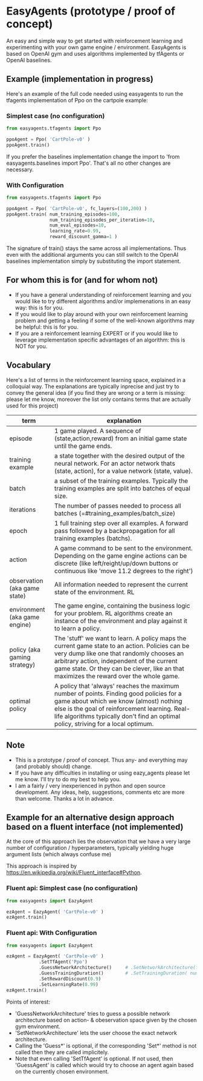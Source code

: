# EasyAgents (prototype / proof of concept)

An easy and simple way to get started with reinforcement learning and experimenting with your
own game engine / environment. EasyAgents is based on OpenAI gym and
uses algorithms implemented by tfAgents or OpenAI baselines.

## Example (implementation in progress)

Here's an example of the full code needed using easyagents to run the tfagents implementation of Ppo on the cartpole example:

### Simplest case (no configuration)

```python
from easyagents.tfagents import Ppo

ppoAgent = Ppo( 'CartPole-v0' )
ppoAgent.train()
```

If you prefer the baselines implementation change the import to 'from easyagents.baselines import Ppo'.
That's all no other changes are necessary.

### With Configuration

```python
from easyagents.tfagents import Ppo

ppoAgent = Ppo( 'CartPole-v0', fc_layers=(100,200) )
ppoAgent.train( num_training_episodes=100,
                num_training_episodes_per_iteration=10,
                num_eval_episodes=10,
                learning_rate=0.99,
                reward_discount_gamma=1 )
```

The signature of train() stays the same across all implementations. Thus even with the additional
arguments you can still switch to the OpenAI baselines implementation simply by substituting the
import statement.

## For whom this is for (and for whom not)

* If you have a general understanding of reinforcement learning and you would like to try different
algorithms and/or implemenations in an easy way: this is for you.
* If you would like to play around with your own reinforcement learning problem and getting a feeling
if some of the well-known algorithms may be helpful: this is for you.
* If you are a reinforcement learning EXPERT or if you would like to leverage implementation specific
advantages of an algorithm: this is NOT for you.

## Vocabulary

Here's a list of terms in the reinforcement learning space, explained in a colloquial way. The explanations are typically inprecise and just try to convey the general idea (if you find they are wrong or a term is missing: please let me know,
moreover the list only contains terms that are actually used for this project)

| term                          | explanation                           |
| ---                           | ---                                   |
| episode                       | 1 game played. A sequence of (state,action,reward) from an initial game state until the game ends. |
| training example              | a state together with the desired output of the neural network. For an actor network thats (state, action), for a value network (state, value). |
| batch                         | a subset of the training examples. Typically the training examples are split into batches of equal size. |
| iterations                    | The number of passes needed to process all batches (=#training_examples/batch_size) |
| epoch                         | 1 full training step over all examples. A forward pass followed by a backpropagation for all training examples (batchs). |
| action                        | A game command to be sent to the environment. Depending on the game engine actions can be discrete (like left/reight/up/down buttons or continuous like 'move 11.2 degrees to the right')|
| observation (aka game state)  | All information needed to represent the current state of the environment. RL   |
|environment (aka game engine)  | The game engine, containing the business logic for your problem. RL algorithms create an instance of the environment and play against it to learn a policy. |
|policy (aka gaming strategy)   | The 'stuff' we want to learn. A policy maps the current game state to an action. Policies can be very dump like one that randomly chooses an arbitrary action, independent of the current game state. Or they can be clever, like an that maximizes the reward over the whole game.|
|optimal policy                 | A policy that 'always' reaches the maximum number of points. Finding good policies for a game about which we know (almost) nothing else is the goal of reinforcement learning. Real-life algorithms typically don't find an optimal policy, striving for a local optimum. |

## Note

* This is a prototype / proof of concept. Thus any- and everything may (and probably should) change.
* If you have any difficulties in installing or using eazy_agents please let me know. I'll try to do my best to help you.
* I am a fairly / very inexperienced in python and open source development. Any ideas, help, suggestions, comments etc are more than welcome. Thanks a lot in advance.

## Example for an alternative design approach based on a fluent interface (not implemented)

At the core of this approach lies the observation that we have a very large number of configuration / hyperparameters,
typically yielding huge argument lists (which always confuse me)

This approach is inspired by <https://en.wikipedia.org/wiki/Fluent_interface#Python>.

### Fluent api: Simplest case (no configuration)

```python
from easyagents import EazyAgent

ezAgent = EazyAgent( 'CartPole-v0' )
ezAgent.train()
```

### Fluent api: With Configuration

```python
from easyagents import EazyAgent

ezAgent = EazyAgent( 'CartPole-v0' )
            .SetTfAgent('Ppo')
            .GuessNetworkArchitecture()     # .SetNetworkArchitecture(fc_layers=(100,200))
            .GuessTrainingDuration()        # .SetTrainingDuration( num_episodes=100, num_episodes_per_iteration=10 )
            .SetRewardDiscount(0.9)
            .SetLearningRate(0.99)
ezAgent.train()
```

Points of interest:

* 'GuessNetworkArchitecture' tries to guess a possible network architecture based on action- & obeservation space
given by the chosen gym environment.
* 'SetNetworkArchitecture' lets the user choose the exact network architecture.
* Calling the 'Guess*' is optional, if the corresponding 'Set*' method is not called then they are called implicitely.
* Note that even calling 'SetTfAgent' is optional. If not used, then 'GuessAgent' is called which would try to choose
  an agent again based on the currently chosen environment.
